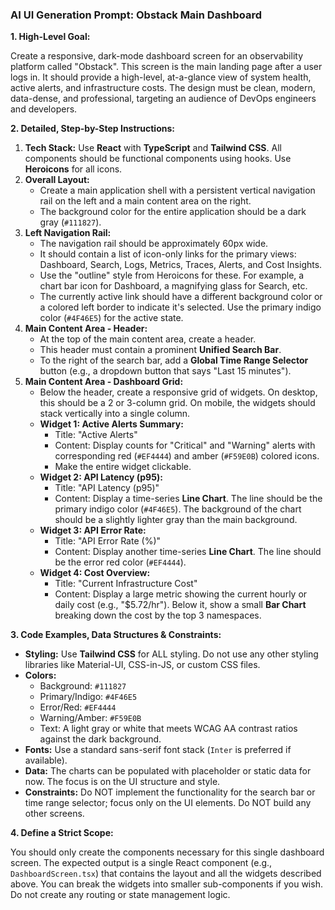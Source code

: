 ### AI UI Generation Prompt: Obstack Main Dashboard

**1. High-Level Goal:**

Create a responsive, dark-mode dashboard screen for an observability platform called "Obstack". This screen is the main landing page after a user logs in. It should provide a high-level, at-a-glance view of system health, active alerts, and infrastructure costs. The design must be clean, modern, data-dense, and professional, targeting an audience of DevOps engineers and developers.

**2. Detailed, Step-by-Step Instructions:**

1.  **Tech Stack:** Use **React** with **TypeScript** and **Tailwind CSS**. All components should be functional components using hooks. Use **Heroicons** for all icons.
2.  **Overall Layout:**
    *   Create a main application shell with a persistent vertical navigation rail on the left and a main content area on the right.
    *   The background color for the entire application should be a dark gray (`#111827`).
3.  **Left Navigation Rail:**
    *   The navigation rail should be approximately 60px wide.
    *   It should contain a list of icon-only links for the primary views: Dashboard, Search, Logs, Metrics, Traces, Alerts, and Cost Insights.
    *   Use the "outline" style from Heroicons for these. For example, a chart bar icon for Dashboard, a magnifying glass for Search, etc.
    *   The currently active link should have a different background color or a colored left border to indicate it's selected. Use the primary indigo color (`#4F46E5`) for the active state.
4.  **Main Content Area - Header:**
    *   At the top of the main content area, create a header.
    *   This header must contain a prominent **Unified Search Bar**.
    *   To the right of the search bar, add a **Global Time Range Selector** button (e.g., a dropdown button that says "Last 15 minutes").
5.  **Main Content Area - Dashboard Grid:**
    *   Below the header, create a responsive grid of widgets. On desktop, this should be a 2 or 3-column grid. On mobile, the widgets should stack vertically into a single column.
    *   **Widget 1: Active Alerts Summary:**
        *   Title: "Active Alerts"
        *   Content: Display counts for "Critical" and "Warning" alerts with corresponding red (`#EF4444`) and amber (`#F59E0B`) colored icons.
        *   Make the entire widget clickable.
    *   **Widget 2: API Latency (p95):**
        *   Title: "API Latency (p95)"
        *   Content: Display a time-series **Line Chart**. The line should be the primary indigo color (`#4F46E5`). The background of the chart should be a slightly lighter gray than the main background.
    *   **Widget 3: API Error Rate:**
        *   Title: "API Error Rate (%)"
        *   Content: Display another time-series **Line Chart**. The line should be the error red color (`#EF4444`).
    *   **Widget 4: Cost Overview:**
        *   Title: "Current Infrastructure Cost"
        *   Content: Display a large metric showing the current hourly or daily cost (e.g., "$5.72/hr"). Below it, show a small **Bar Chart** breaking down the cost by the top 3 namespaces.

**3. Code Examples, Data Structures & Constraints:**

*   **Styling:** Use **Tailwind CSS** for ALL styling. Do not use any other styling libraries like Material-UI, CSS-in-JS, or custom CSS files.
*   **Colors:**
    *   Background: `#111827`
    *   Primary/Indigo: `#4F46E5`
    *   Error/Red: `#EF4444`
    *   Warning/Amber: `#F59E0B`
    *   Text: A light gray or white that meets WCAG AA contrast ratios against the dark background.
*   **Fonts:** Use a standard sans-serif font stack (`Inter` is preferred if available).
*   **Data:** The charts can be populated with placeholder or static data for now. The focus is on the UI structure and style.
*   **Constraints:** Do NOT implement the functionality for the search bar or time range selector; focus only on the UI elements. Do NOT build any other screens.

**4. Define a Strict Scope:**

You should only create the components necessary for this single dashboard screen. The expected output is a single React component (e.g., `DashboardScreen.tsx`) that contains the layout and all the widgets described above. You can break the widgets into smaller sub-components if you wish. Do not create any routing or state management logic.
